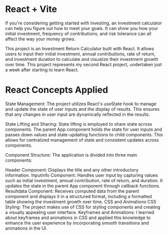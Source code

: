 # React + Vite

If you're considering getting started with investing, an investment calculator can help you figure out how to meet your goals. It can show you how your initial investment, frequency of contributions, and risk tolerance can all affect the way your money grows.

This project is an Investment Return Calculator built with React. It allows users to input their initial investment, annual contributions, rate of return, and investment duration to calculate and visualize their investment growth over time. 
This project represents my second React project, undertaken just a week after starting to learn React. 

# React Concepts Applied
State Management: The project utilizes React's useState hook to manage and update the state of user inputs and the display of results. This ensures that any changes in user input are dynamically reflected in the results.

State Lifting and Sharing: State lifting is employed to share state across components. The parent App component holds the state for user inputs and passes down values and state-updating functions to child components. This allows for centralized management of state and consistent updates across components.

Component Structure: The application is divided into three main components:

Header Component: Displays the title and any other introductory information.
Inputinfo Component: Handles user input by capturing values such as initial investment, annual contribution, rate of return, and duration. It updates the state in the parent App component through callback functions.
Resultdata Component: Receives computed data from the parent component and displays it in a structured format, including a formatted table showing the investment growth over time.
CSS and Animations
CSS Styling: The project makes use of CSS for styling components and creating a visually appealing user interface.
Keyframes and Animations: I learned about keyframes and animations in CSS and applied this knowledge to enhance the user experience by incorporating smooth transitions and animations in the UI.
